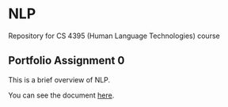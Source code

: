 # NLP

Repository for CS 4395 (Human Language Technologies) course

## Portfolio Assignment 0

This is a brief overview of NLP.

You can see the document [here](https://github.com/platformer/NLP/blob/main/HW0/Overview_of_NLP.pdf).
